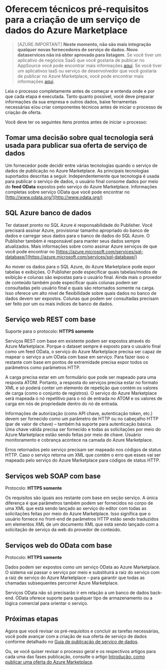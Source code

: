 <properties
   pageTitle="Pré-requisitos técnicos para a criação de um serviço de dados para o Marketplace | Microsoft Azure"
   description="Compreender os requisitos para a criação de um serviço de dados para implantar e vender no Azure Marketplace"
   services="marketplace-publishing"
   documentationCenter=""
   authors="HannibalSII"
   manager="hascipio"
   editor=""/>

<tags
   ms.service="marketplace"
   ms.devlang="na"
   ms.topic="article"
   ms.tgt_pltfrm="na"
   ms.workload="na"
   ms.date="08/26/2016"
   ms.author="hascipio; avikova" />

# <a name="technical-pre-requisites-for-creating-a-data-service-offer-for-the-azure-marketplace"></a>Oferecem técnicos pré-requisitos para a criação de um serviço de dados do Azure Marketplace

>[AZURE.IMPORTANT] **Neste momento, não são mais integração qualquer novas fornecedores de serviço de dados. Novo dataservices não irá obter aprovado para listagem.** Se você tiver um aplicativo de negócios SaaS que você gostaria de publicar no AppSource você pode encontrar mais informações [aqui](https://appsource.microsoft.com/partners). Se você tiver um aplicativos IaaS ou serviço de desenvolvedor que você gostaria de publicar no Azure Marketplace, você pode encontrar mais informações [aqui](https://azure.microsoft.com/marketplace/programs/certified/).

Leia o processo completamente antes de começar e entenda onde e por que cada etapa é executada. Tanto quanto possível, você deve preparar informações da sua empresa e outros dados, baixe ferramentas necessárias e/ou criar componentes técnicos antes de iniciar o processo de criação de oferta.

Você deve ter os seguintes itens prontos antes de iniciar o processo:

## <a name="make-a-decision-on-what-technology-will-be-used-to-publish-your-data-service-offer"></a>Tomar uma decisão sobre qual tecnologia será usada para publicar sua oferta de serviço de dados

Um fornecedor pode decidir entre várias tecnologias quando o serviço de dados de publicação no Azure Marketplace. As principais tecnologias suportados descritas a seguir. Independentemente que tecnologia é usada para publicar o serviço de dados, o usuário final consome dados por meio do **feed OData** expostos pelo serviço do Azure Marketplace. Informações completas sobre serviço OData que você pode encontrar no [http://www.odata.org/](http://www.odata.org/)

## <a name="sql-azure-database"></a>SQL Azure banco de dados

Ter dataset pronto no SQL Azure é responsabilidade do Publisher. Você precisará assinar Azure, provisionar tamanho apropriado do banco de dados e carregar seus dados para o banco de dados do SQL Azure. O Publisher também é responsável para manter seus dados sempre atualizados. Mais informações sobre como assinar Azure serviços de que você pode encontrar no [https://azure.microsoft.com/services/sql-database/](https://azure.microsoft.com/services/sql-database/)


Ao mover os dados para o SQL Azure, do Azure Marketplace pode expor tabelas e exibições. O Publisher pode especificar quais tabelas/modos de exibição e colunas são expostas para o usuário final. Ainda mais o provedor de conteúdo também pode especificar quais colunas podem ser consultadas pelo usuário final e quais são retornados somente na carga. Isso oferece um alto nível de flexibilidade sobre quais dados no banco de dados devem ser expostos. Colunas que podem ser consultadas precisam ser feito por um ou mais índices de banco de dados.

## <a name="rest-based-web-service"></a>Serviço web REST com base

Suporte para o protocolo: **HTTPS somente**

Serviços REST com base em existente podem ser expostos através do Azure Marketplace. Porque o dataset sempre é exposto para o usuário final como um feed OData, o serviço do Azure Marketplace precisa ser capaz de mapear o serviço a um OData com base em serviço. Para fazer isso o restante com base em pontos de extremidade precisa expor todos os parâmetros como parâmetros HTTP.

A carga precisa estar em um formulário que pode ser mapeado para uma resposta ATOM. Portanto, a resposta do serviços precisa estar no formato XML e só poderá conter um elemento de repetição que contém os valores de carga (como o conjunto de registros). O serviço do Azure Marketplace será mapeada o nó repetitivo para o nó de entrada no ATOM e os valores de carga em nós de propriedade dentro do nó de entrada.

Informações de autorização (como API chave, autenticação token, etc.) devem ser fornecido como um parâmetro de HTTP ou no cabeçalho HTTP (par de valor de chave) – também há suporte para autenticação básica. Uma chave válida precisa ser fornecido e todas as solicitações por meio do Azure Marketplace estão sendo feitas por meio de chave. Usuário monitoramento e cobrança acontece na camada do Azure Marketplace.

Erros retornados pelo serviço precisam ser mapeado nos códigos de status HTTP. Caso o serviço retorna um XML que contém o erro que esses vai ser mapeado pelo serviço do Azure Marketplace para códigos de status HTTP.

## <a name="soap-based-web-services"></a>Serviços web SOAP com base

Protocolo: **HTTPS somente**

Os requisitos são iguais aos restante com base em seção serviço. A única diferença é que parâmetros também podem ser fornecidos no corpo de uma XML que está sendo lançado ao serviço do editor com todas as solicitações feitas por meio do Azure Marketplace. Isso significa que o usuário fornece no front-end de parâmetros HTTP estão sendo traduzidos em elementos XML de um documento XML que está sendo lançado com a solicitação de serviço da web do provedor de conteúdo.

## <a name="odata-based-web-services"></a>Serviços web do OData com base

Protocolo: **HTTPS somente**

Dados podem ser expostos como um serviço OData ao Azure Marketplace. O sistema vai passar o serviço por meio e substituirá a raiz do serviço com a raiz de serviço do Azure Marketplace – para garantir que todas as chamadas subsequentes percorrer Azure Marketplace.

Serviços OData não só precisarão ir em relação a um banco de dados back-end. OData oferece suporte para qualquer tipo de armazenamento ou a lógica comercial para orientar o serviço.


## <a name="next-steps"></a>Próximas etapas
Agora que você revisar os pré-requisitos e concluir as tarefas necessárias, você pode avançar com a criação de sua oferta de serviço de dados conforme detalhado no [Guia de publicação de serviço de dados](marketplace-publishing-data-service-creation.md).

Ou, se você quiser revisar o processo geral e os respectivos artigos para cada uma das fases publicação, consulte o artigo [Introdução: como publicar uma oferta do Azure Marketplace](marketplace-publishing-getting-started.md).

[link-acct]:marketplace-publishing-accounts-creation-registration.md
